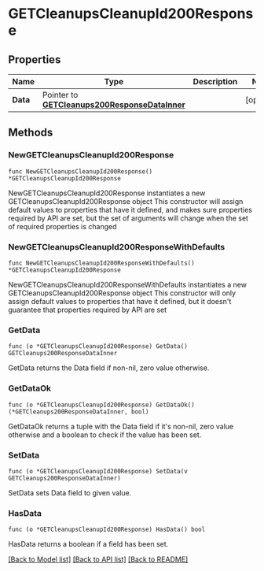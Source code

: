 # GETCleanupsCleanupId200Response

## Properties

Name | Type | Description | Notes
------------ | ------------- | ------------- | -------------
**Data** | Pointer to [**GETCleanups200ResponseDataInner**](GETCleanups200ResponseDataInner.md) |  | [optional] 

## Methods

### NewGETCleanupsCleanupId200Response

`func NewGETCleanupsCleanupId200Response() *GETCleanupsCleanupId200Response`

NewGETCleanupsCleanupId200Response instantiates a new GETCleanupsCleanupId200Response object
This constructor will assign default values to properties that have it defined,
and makes sure properties required by API are set, but the set of arguments
will change when the set of required properties is changed

### NewGETCleanupsCleanupId200ResponseWithDefaults

`func NewGETCleanupsCleanupId200ResponseWithDefaults() *GETCleanupsCleanupId200Response`

NewGETCleanupsCleanupId200ResponseWithDefaults instantiates a new GETCleanupsCleanupId200Response object
This constructor will only assign default values to properties that have it defined,
but it doesn't guarantee that properties required by API are set

### GetData

`func (o *GETCleanupsCleanupId200Response) GetData() GETCleanups200ResponseDataInner`

GetData returns the Data field if non-nil, zero value otherwise.

### GetDataOk

`func (o *GETCleanupsCleanupId200Response) GetDataOk() (*GETCleanups200ResponseDataInner, bool)`

GetDataOk returns a tuple with the Data field if it's non-nil, zero value otherwise
and a boolean to check if the value has been set.

### SetData

`func (o *GETCleanupsCleanupId200Response) SetData(v GETCleanups200ResponseDataInner)`

SetData sets Data field to given value.

### HasData

`func (o *GETCleanupsCleanupId200Response) HasData() bool`

HasData returns a boolean if a field has been set.


[[Back to Model list]](../README.md#documentation-for-models) [[Back to API list]](../README.md#documentation-for-api-endpoints) [[Back to README]](../README.md)


